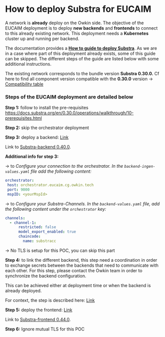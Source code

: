 # How to deploy Substra for EUCAIM

A network is **already** deploy on the Owkin side. The objective of the EUCAIM deployment is to deploy **new backends** and **frontends** to connect to this already existing network. This deployment needs a **Kubernetes** cluster up and running per backend.

The documentation provides a [**How to guide to deploy Substra**](https://docs.substra.org/en/0.30.0/operations/walkthrough.html). As we are in a case where part of this deployment already exists, some of this guide can be skipped. The different steps of the guide are listed below with some additional instructions.

The existing network corresponds to the bundle version **Substra 0.30.0.** Cf here to find all component version compatible with the **0.30.0** version → [Compatibility table](https://docs.substra.org/en/0.30.0/additional/release.html)

### Steps of the EUCAIM deployment are detailed below

**Step 1:** follow to install the pre-requisites <https://docs.substra.org/en/0.30.0/operations/walkthrough/10-prerequisites.html>

**Step 2:** skip the orchestrator deployment

**Step 3:** deploy a backend: [Link](https://docs.substra.org/en/0.30.0/operations/walkthrough/30-backend-deployment.html)

Link to [Substra-backend 0.40.0](https://github.com/Substra/substra-backend/releases/tag/0.40.0).

**Additional info for step 3:**

→ to *Configure your connection to the orchestrator. In the `backend-ingen-values.yaml` file add the following content:*

```yaml
orchestrator:
 host: orchestrator.eucaim.cg.owkin.tech
 port: 9000
 mspID: <yourMspId>
```

→ to *Configure your Substra-Channels. In the `backend-values.yaml` file, add the following content under the `orchestrator` key:*

```yaml
channels:
  - channel-1:
      restricted: false
      model_export_enabled: true
      chaincode:
        name: substracc
```

→ No TLS is setup for this POC, you can skip this part

**Step 4:** to link the different backend, this step need a coordination in order to exchange secrets between the backends that need to communicate with each other. For this step, please contact the Owkin team in order to synchronize the backend configuration.

This can be achieved either at deployment time or when the backend is already deployed.

For context, the step is described here: [Link](https://docs.substra.org/en/0.30.0/operations/walkthrough/40-connect-organizations.html)

**Step 5:** deploy the frontend: [Link](https://docs.substra.org/en/0.30.0/operations/walkthrough/50-frontend-deployment.html)

Link to [Substra-frontend 0.44.0](https://github.com/Substra/substra-frontend/releases/tag/0.44.0).

**Step 6:** Ignore mutual TLS for this POC
